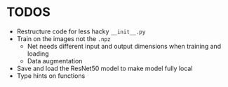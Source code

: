 # TODOS
- Restructure code for less hacky `__init__.py`
- Train on the images not the `.npz`
  - Net needs different input and output dimensions when training and loading
  - Data augmentation
- Save and load the ResNet50 model to make model fully local
- Type hints on functions
